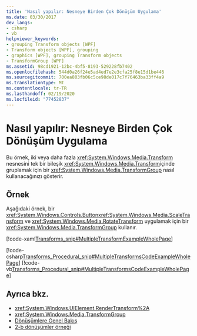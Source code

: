 ```yaml
---
title: 'Nasıl yapılır: Nesneye Birden Çok Dönüşüm Uygulama'
ms.date: 03/30/2017
dev_langs:
- csharp
- vb
helpviewer_keywords:
- grouping Transform objects [WPF]
- Transform objects [WPF], grouping
- graphics [WPF], grouping Transform objects
- TransformGroup [WPF]
ms.assetid: 98cd1921-12bc-4bf5-8193-529228fb7402
ms.openlocfilehash: 544d0a26f24e5ad4ed7e2e3cfa25f8e15d1be446
ms.sourcegitcommit: 700ea803fb06c5ce98de017c7f76463ba33ff4a9
ms.translationtype: MT
ms.contentlocale: tr-TR
ms.lasthandoff: 02/19/2020
ms.locfileid: "77452837"
---
```

# <a name="how-to-apply-multiple-transforms-to-an-object"></a>Nasıl yapılır: Nesneye Birden Çok Dönüşüm Uygulama
Bu örnek, iki veya daha fazla <xref:System.Windows.Media.Transform> nesnesini tek bir bileşik <xref:System.Windows.Media.Transform>içinde gruplamak için bir <xref:System.Windows.Media.TransformGroup> nasıl kullanacağınızı gösterir.  
  
## <a name="example"></a>Örnek  
 Aşağıdaki örnek, bir <xref:System.Windows.Controls.Button><xref:System.Windows.Media.ScaleTransform> ve <xref:System.Windows.Media.RotateTransform> uygulamak için bir <xref:System.Windows.Media.TransformGroup> kullanır.  
  
 [!code-xaml[Transforms_snip#MultipleTransformExampleWholePage](~/samples/snippets/csharp/VS_Snippets_Wpf/Transforms_snip/CS/MultipleTransformExample.xaml#multipletransformexamplewholepage)]  
  
 [!code-csharp[Transforms_Procedural_snip#MultipleTransformsCodeExampleWholePage](~/samples/snippets/csharp/VS_Snippets_Wpf/Transforms_Procedural_snip/CSharp/MultipleTransformsExample.cs#multipletransformscodeexamplewholepage)]
 [!code-vb[Transforms_Procedural_snip#MultipleTransformsCodeExampleWholePage](~/samples/snippets/visualbasic/VS_Snippets_Wpf/Transforms_Procedural_snip/VisualBasic/MultipleTransformsExample.vb#multipletransformscodeexamplewholepage)]  
  
## <a name="see-also"></a>Ayrıca bkz.

- <xref:System.Windows.UIElement.RenderTransform%2A>
- <xref:System.Windows.Media.TransformGroup>
- [Dönüşümlere Genel Bakış](transforms-overview.md)
- [2-b dönüşümler örneği](https://github.com/Microsoft/WPF-Samples/tree/master/Graphics/2DTransforms)
